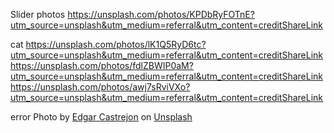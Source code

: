 Slider photos
https://unsplash.com/photos/KPDbRyFOTnE?utm_source=unsplash&utm_medium=referral&utm_content=creditShareLink


cat
https://unsplash.com/photos/lK1Q5RyD6tc?utm_source=unsplash&utm_medium=referral&utm_content=creditShareLink
https://unsplash.com/photos/fdlZBWIP0aM?utm_source=unsplash&utm_medium=referral&utm_content=creditShareLink
https://unsplash.com/photos/awj7sRviVXo?utm_source=unsplash&utm_medium=referral&utm_content=creditShareLink


error
Photo by <a href="https://unsplash.com/@edgarraw?utm_source=unsplash&utm_medium=referral&utm_content=creditCopyText">Edgar Castrejon</a> on <a href="https://unsplash.com/images/food?utm_source=unsplash&utm_medium=referral&utm_content=creditCopyText">Unsplash</a>
  